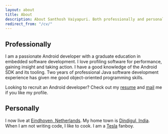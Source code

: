 ```yaml
---
layout: about
title: About
description: About Santhosh Vaiyapuri. Both professionally and personally.
redirect_from: "/cv/"
---
```

## Professionally

I am a  passionate Android developer with a graduate education in embedded software development. I love profiling software for performance, gaining insight and taking action. I have a good knowledge of the Android SDK and its tooling. Two years of professional Java software development experience has given me good object-oriented programming skills.

Looking to recruit an Android developer? Check out my [resume](/public/files/Santhosh_Vaiyapuri_resume.pdf) and [mail](mailto:santhoshvai@gmail.com) me if you like my profile.

## Personally

I now live at [Eindhoven, Netherlands](https://www.google.nl/maps/place/Eindhoven/@51.4484856,5.4515104,12z/data=!3m1!4b1!4m2!3m1!1s0x47c6d91b5579c39f:0xf39ad2648164b998). My home town is [Dindigul, India](https://www.google.nl/maps/place/Dindigul,+Tamil+Nadu,+India/@10.3640591,77.9738117,13z/data=!4m2!3m1!1s0x3b00aa57a54881e3:0x765a14068982e6e7). When I am not writing code, I like to cook. I am a [Tesla](http://www.teslamotors.com/) fanboy.
